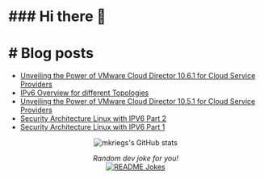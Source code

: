<img src="https://res.cloudinary.com/dvdi2oaso/image/upload/v1670328710/GithubProfile/avento_mz8ci4.gif" alt="">

<h1>### Hi there 👋</h1>

<h1># Blog posts</h1>

<!-- BLOG-POST-LIST:START -->
- [Unveiling the Power of VMware Cloud Director 10.6.1 for Cloud Service Providers](https://www.mkriegs.info/vcd1061/)
- [IPv6 Overview for different Topologies](https://www.mkriegs.info/IPv6Overview/)
- [Unveiling the Power of VMware Cloud Director 10.5.1 for Cloud Service Providers](https://www.mkriegs.info/vcd1051/)
- [Security Architecture Linux with IPV6 Part 2](https://www.mkriegs.info/Linux-IPv6-Part2/)
- [Security Architecture Linux with IPV6 Part 1](https://www.mkriegs.info/Linux-IPv6-Part1/)
<!-- BLOG-POST-LIST:END -->

<div>

<p align="center">
<img align="center" src="https://github-readme-stats.vercel.app/api?username=mkriegs&show_icons=true&theme=radical" alt="mkriegs's GitHub stats">
</p>

<p align="center">
<i>Random dev joke for you!</i><br>
<a href="https://readme-jokes.vercel.app"><img align="center" src="https://readme-jokes.vercel.app/api" alt="README Jokes"></a>
</p>

</div>